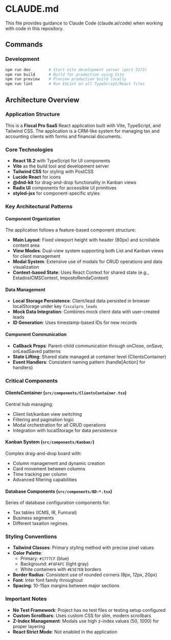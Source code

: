 # CLAUDE.md

This file provides guidance to Claude Code (claude.ai/code) when working with code in this repository.

## Commands

### Development
```bash
npm run dev        # Start Vite development server (port 5173)
npm run build      # Build for production using Vite
npm run preview    # Preview production build locally
npm run lint       # Run ESLint on all TypeScript/React files
```

## Architecture Overview

### Application Structure
This is a **Fiscal Pro SaaS** React application built with Vite, TypeScript, and Tailwind CSS. The application is a CRM-like system for managing tax and accounting clients with forms and financial documents.

### Core Technologies
- **React 18.2** with TypeScript for UI components
- **Vite** as the build tool and development server
- **Tailwind CSS** for styling with PostCSS
- **Lucide React** for icons
- **@dnd-kit** for drag-and-drop functionality in Kanban views
- **Radix UI** components for accessible UI primitives
- **styled-jsx** for component-specific styles

### Key Architectural Patterns

#### Component Organization
The application follows a feature-based component structure:
- **Main Layout**: Fixed viewport height with header (80px) and scrollable content area
- **View Modes**: Dual-view system supporting both List and Kanban views for client management
- **Modal System**: Extensive use of modals for CRUD operations and data visualization
- **Context-based State**: Uses React Context for shared state (e.g., EstadosICMSContext, ImpostoRendaContext)

#### Data Management
- **Local Storage Persistence**: Client/lead data persisted in browser localStorage under key `fiscalpro_leads`
- **Mock Data Integration**: Combines mock client data with user-created leads
- **ID Generation**: Uses timestamp-based IDs for new records

#### Component Communication
- **Callback Props**: Parent-child communication through onClose, onSave, onLeadSaved patterns
- **State Lifting**: Shared state managed at container level (ClientsContainer)
- **Event Handlers**: Consistent naming pattern (handle[Action] for handlers)

### Critical Components

#### ClientsContainer (`src/components/ClientsContainer.tsx`)
Central hub managing:
- Client list/kanban view switching
- Filtering and pagination logic
- Modal orchestration for all CRUD operations
- Integration with localStorage for data persistence

#### Kanban System (`src/components/Kanban/`)
Complex drag-and-drop board with:
- Column management and dynamic creation
- Card movement between columns
- Time tracking per column
- Advanced filtering capabilities

#### Database Components (`src/components/BD-*.tsx`)
Series of database configuration components for:
- Tax tables (ICMS, IR, Funrural)
- Business segments
- Different taxation regimes

### Styling Conventions
- **Tailwind Classes**: Primary styling method with precise pixel values
- **Color Palette**: 
  - Primary: `#1777CF` (blue)
  - Background: `#F8FAFC` (light gray)
  - White containers with `#E5E7EB` borders
- **Border Radius**: Consistent use of rounded corners (8px, 12px, 20px)
- **Font**: Inter font family throughout
- **Spacing**: 10-15px margins between major sections

### Important Notes
- **No Test Framework**: Project has no test files or testing setup configured
- **Custom Scrollbars**: Uses custom CSS for slim, modern scrollbars
- **Z-Index Management**: Modals use high z-index values (50, 1000) for proper layering
- **React Strict Mode**: Not enabled in the application